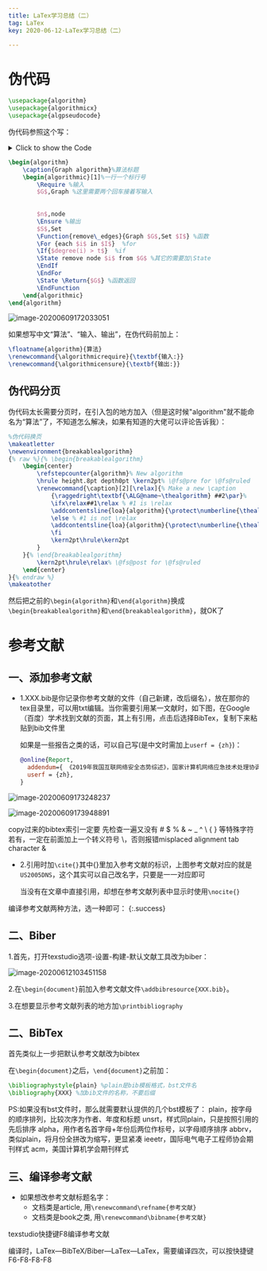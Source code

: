 ```yaml
---
title: LaTex学习总结（二）
tag: LaTex
key: 2020-06-12-LaTex学习总结（二）

---
```


# 伪代码

```latex
\usepackage{algorithm}  
\usepackage{algorithmicx}  
\usepackage{algpseudocode} 
```

伪代码参照这个写：

<details><summary markdown="span">Click to show the Code</summary>
<pre><code>
    ~~~python
    import os
    ~~~
</code></pre>
</details>

```latex
\begin{algorithm}
	\caption{Graph algorithm}%算法标题
	\begin{algorithmic}[1]%一行一个标行号
		\Require %输入
		$G$,Graph %这里需要两个回车接着写输入
		
		
		$n$,node
		\Ensure %输出
		$S$,Set
		\Function{remove\_edges}{Graph $G$,Set $I$} %函数
		\For {each $i$ in $I$}  %for
		\If{$degree(i) > t$}  %if
		\State remove node $i$ from $G$ %其它的需要加\State
		\EndIf
		\EndFor
		\State \Return{$G$} %函数返回
		\EndFunction
	\end{algorithmic}
\end{algorithm}
```

![image-20200609172033051](https://xdo0.github.io/imgsrc/image-20200609172033051.png)

如果想写中文“算法”、“输入、输出”，在伪代码前加上：

```latex
\floatname{algorithm}{算法} 
\renewcommand{\algorithmicrequire}{\textbf{输入:}}  
\renewcommand{\algorithmicensure}{\textbf{输出:}}  
```

## 伪代码分页

伪代码太长需要分页时，在引入包的地方加入（但是这时候"algorithm"就不能命名为“算法”了，不知道怎么解决，如果有知道的大佬可以评论告诉我）：

```latex
%伪代码换页
\makeatletter
\newenvironment{breakablealgorithm}
{% raw %}{% \begin{breakablealgorithm}
	\begin{center}
		\refstepcounter{algorithm}% New algorithm
		\hrule height.8pt depth0pt \kern2pt% \@fs@pre for \@fs@ruled
		\renewcommand{\caption}[2][\relax]{% Make a new \caption
			{\raggedright\textbf{\ALG@name~\thealgorithm} ##2\par}%
			\ifx\relax##1\relax % #1 is \relax
			\addcontentsline{loa}{algorithm}{\protect\numberline{\thealgorithm}##2}%
			\else % #1 is not \relax
			\addcontentsline{loa}{algorithm}{\protect\numberline{\thealgorithm}##1}%
			\fi
			\kern2pt\hrule\kern2pt
		}
	}{% \end{breakablealgorithm}
		\kern2pt\hrule\relax% \@fs@post for \@fs@ruled
	\end{center}
}{% endraw %}
\makeatother
```

然后把之前的`\begin{algorithm}`和`\end{algorithm}`换成`\begin{breakablealgorithm}`和`\end{breakablealgorithm}`，就OK了

# 参考文献

## 一、添加参考文献

* 1.XXX.bib是你记录你参考文献的文件（自己新建，改后缀名），放在那你的tex目录里，可以用txt编辑。当你需要引用某一文献时，如下图，在Google（百度）学术找到文献的页面，其上有引用，点击后选择BibTex，复制下来粘贴到bib文件里

   如果是一些报告之类的话，可以自己写(是中文时需加上`userf = {zh}`)：

  ```bib
  @online{Report,
    addendum={ 《2019年我国互联网络安全态势综述》，国家计算机网络应急技术处理协调中心，2020年4月发布 },
    userf = {zh},
  }
  ```

![image-20200609173248237](https://xdo0.github.io/imgsrc/image-20200609173248237.png)

![image-20200609173948891](https://xdo0.github.io/imgsrc/image-20200609173948891.png)

copy过来的bibtex索引一定要 先检查一遍又没有 # $ % & ~ _ ^ \ { } 等特殊字符 若有，一定在前面加上一个转义符号 \，否则报错misplaced alignment tab character &

* 2.引用时加`\cite{}`其中{}里加入参考文献的标识，上图参考文献对应的就是`US2005DNS`，这个其实可以自己改名字，只要是一一对应即可

  当没有在文章中直接引用，却想在参考文献列表中显示时使用`\nocite{}`

编译参考文献两种方法，选一种即可：
{:.success}

##  二、Biber

1.首先，打开texstudio选项-设置-构建-默认文献工具改为biber：

![image-20200612103451158](https://xdo0.github.io/imgsrc/image-20200612103451158.png)

2.在`\begin{document}`前加入参考文献文件`\addbibresource{XXX.bib}`。

3.在想要显示参考文献列表的地方加`\printbibliography`

##  二、BibTex

首先类似上一步把默认参考文献改为bibtex

在`\begin{document}`之后，`\end{document}`之前加：

```latex
\bibliographystyle{plain} %plain是bib模板格式，bst文件名
\bibliography{XXX} %加bib文件的名称，不要后缀
```

PS:如果没有bst文件时，那么就需要默认提供的几个bst模板了：
		plain，按字母的顺序排列，比较次序为作者、年度和标题
		unsrt，样式同plain，只是按照引用的先后排序
		alpha，用作者名首字母+年份后两位作标号，以字母顺序排序
		abbrv，类似plain，将月份全拼改为缩写，更显紧凑
		ieeetr，国际电气电子工程师协会期刊样式
		acm，美国计算机学会期刊样式

## 三、编译参考文献

* 如果想改参考文献标题名字：
  - 文档类是article, 用`\renewcommand\refname{参考文献}`
  - 文档类是book之类, 用`\renewcommand\bibname{参考文献}`

texstudio快捷键F8编译参考文献

编译时，LaTex—BibTeX/Biber—LaTex—LaTex，需要编译四次，可以按快捷键F6-F8-F8-F8


